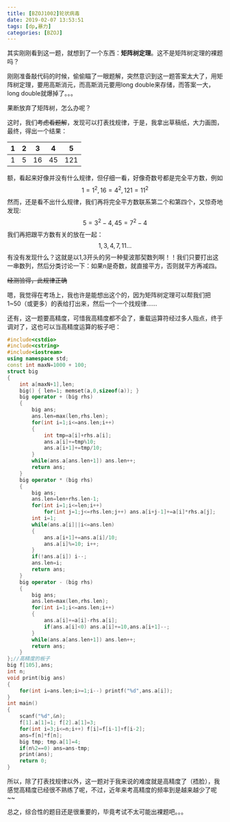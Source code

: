 ```yaml
---
title: [BZOJ1002]轮状病毒
date: 2019-02-07 13:53:51
tags: [dp,暴力]
categories: [BZOJ]
---
```


其实刚刚看到这一题，就想到了一个东西：**矩阵树定理**。这不是矩阵树定理的裸题吗？

刚刚准备敲代码的时候，偷偷瞄了一眼题解，突然意识到这一题答案太大了，用矩阵树定理，要用高斯消元，而高斯消元要用long double来存储，而答案一大，long double就爆掉了。。。

<!--more-->

果断放弃了矩阵树，怎么办呢？

这时，我们~~考虑看题解~~，发现可以打表找规律，于是，我拿出草稿纸，大力画图，最终，得出一个结果：

|  1   |  2   |  3   |  4   |  5   |
| :--: | :--: | :--: | :--: | :--: |
|  1   |  5   |  16  |  45  | 121  |

额，看起来好像并没有什么规律，但仔细一看，好像奇数号都是完全平方数，例如
$$
1=1^2,16=4^2,121=11^2
$$
然而，还是看不出什么规律，我们再将完全平方数联系第二个和第四个，又惊奇地发现:
$$
5=3^2-4,45=7^2-4
$$
我们再把跟平方数有关的放在一起：
$$
1,3,4,7,11...
$$
有没有发现什么？这就是以1,3开头的另一种斐波那契数列啊！！我们只要打出这一串数列，然后分类讨论一下：如果n是奇数，就直接平方，否则就平方再减四。

~~经测验得，此规律正确~~

嗯，我觉得在考场上，我也许是能想出这个的，因为矩阵树定理可以帮我们把1~50（或更多）的表给打出来，然后一个一个找规律……

还有，这一题要高精度，可惜我高精度都不会了，重载运算符经过多人指点，终于调对了，这也可以当高精度运算的板子吧：

```c++
#include<cstdio>
#include<cstring>
#include<iostream>
using namespace std;
const int maxN=1000 + 100;
struct big
{
    int a[maxN+1],len;
    big() { len=1; memset(a,0,sizeof(a)); }
    big operator + (big rhs)
    {
        big ans;
        ans.len=max(len,rhs.len);
        for(int i=1;i<=ans.len;i++)
        {
            int tmp=a[i]+rhs.a[i];
            ans.a[i]+=tmp%10;
            ans.a[i+1]+=tmp/10;
        }
        while(ans.a[ans.len+1]) ans.len++;
        return ans;
    }
    big operator * (big rhs)
    {
        big ans;
        ans.len=len+rhs.len-1;
        for(int i=1;i<=len;i++)
            for(int j=1;j<=rhs.len;j++) ans.a[i+j-1]+=a[i]*rhs.a[j];
        int i=1;
        while(ans.a[i]||i<=ans.len)
        {
            ans.a[i+1]+=ans.a[i]/10;
            ans.a[i]%=10; i++;
        }
        if(!ans.a[i]) i--;
        ans.len=i;
        return ans;
    }
    big operator - (big rhs)
    {
        big ans;
        ans.len=max(len,rhs.len);
        for(int i=1;i<=ans.len;i++)
        {
            ans.a[i]+=a[i]-rhs.a[i];
            if(ans.a[i]<0) ans.a[i]+=10,ans.a[i+1]--;
        }
        while(ans.a[ans.len+1]) ans.len++;
        return ans;
    }
};//高精度的板子
big f[105],ans;
int n;
void print(big ans)
{
    for(int i=ans.len;i>=1;i--) printf("%d",ans.a[i]);
}
int main()
{
    scanf("%d",&n);
    f[1].a[1]=1; f[2].a[1]=3;
    for(int i=3;i<=n;i++) f[i]=f[i-1]+f[i-2];
    ans=f[n]*f[n];
    big tmp; tmp.a[1]=4;
    if(n%2==0) ans=ans-tmp;
    print(ans);
    return 0;
}
```

所以，除了打表找规律以外，这一题对于我来说的难度就是高精度了（捂脸），我感觉高精度已经很不熟练了呢，不过，近年来考高精度的频率到是越来越少了呢~~

总之，综合性的题目还是很重要的，毕竟考试不太可能出裸题吧。。。